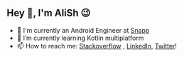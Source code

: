 ## Hey 👋, I'm AliSh 😉

- 🔭 I'm currently an Android Engineer at [Snapp](https://github.com/snapp-cab)
- 🌱 I’m currently learning Kotlin multiplatform
- 📫 How to reach me: [Stackoverflow](https://stackoverflow.com/users/1105277/alish)
, [LinkedIn](https://www.linkedin.com/in/alishariatb/), 
[Twitter](https://www.twitter.com/ashariat91)!

<!--
**alishari/alishari** is a ✨ _special_ ✨ repository because its `README.md` (this file) appears on your GitHub profile.

Here are some ideas to get you started:

- 🔭 I’m currently working on ...
- 🌱 I’m currently learning ...
- 👯 I’m looking to collaborate on ...
- 🤔 I’m looking for help with ...
- 💬 Ask me about ...
- 📫 How to reach me: ...
- 😄 Pronouns: ...
- ⚡ Fun fact: ...
-->
